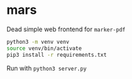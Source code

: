 # mars

Dead simple web frontend for `marker-pdf`

```bash
python3 -m venv venv
source venv/bin/activate
pip3 install -r requirements.txt
```

Run with `python3 server.py`

